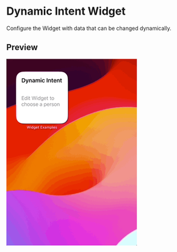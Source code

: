 # Dynamic Intent Widget

Configure the Widget with data that can be changed dynamically.

## Preview

![Dynamic Intent Widget](../../Resources/Recordings/DynamicIntentWidget.gif)
